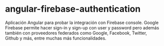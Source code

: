# angular-firebase-authentication
Aplicación Angular para probar la integración con Firebase console. Google Firebase permite hacer sign-in y sign-up con user y password pero además también con proveedores federados como Google, Facebook, Twitter, Github y más, entre muchas más funcionalidades.
